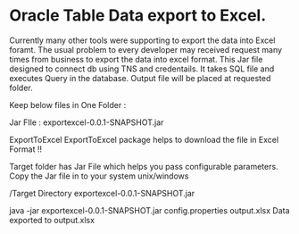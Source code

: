 # Oracle Table Data export to Excel. 

Currently many other tools were supporting to export the data into Excel foramt.  The usual problem to every developer may received request many times from business to export the data into excel format. 
This Jar file designed to connect db using TNS and credentails. It takes SQL file and executes Query in the database. Output file will be placed at requested folder. 

Keep below files in One Folder :

Jar FIle : exportexcel-0.0.1-SNAPSHOT.jar


ExportToExcel
ExportToExcel package helps to download the file in Excel Format !!

Target folder has Jar File which helps you pass configurable parameters. Copy the Jar file in to your system unix/windows 

/Target Directory 
exportexcel-0.0.1-SNAPSHOT.jar


java -jar exportexcel-0.0.1-SNAPSHOT.jar config.properties output.xlsx
Data exported to output.xlsx
